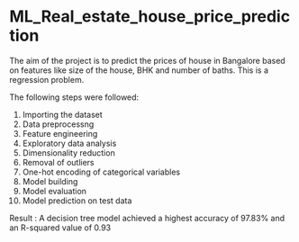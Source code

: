 # ML_Real_estate_house_price_prediction
The aim of the project is to predict the prices of house in Bangalore based on features like size of the house, BHK and number of baths. This is a regression problem.

The following steps were followed:

1. Importing the dataset
2. Data preprocessng
3. Feature engineering
4. Exploratory data analysis
5. Dimensionality reduction
6. Removal of outliers
7. One-hot encoding of categorical variables
8. Model building
9. Model evaluation
10. Model prediction on test data

Result : A decision tree model achieved a highest accuracy of 97.83% and an R-squared value of 0.93

